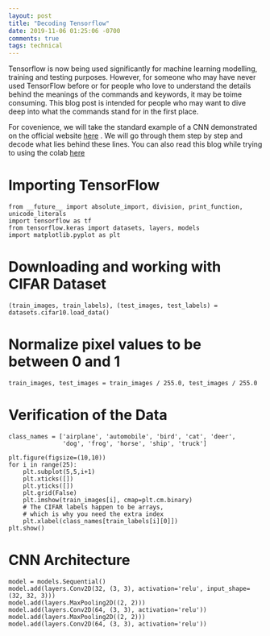 ```yaml
---
layout: post
title: "Decoding Tensorflow"
date: 2019-11-06 01:25:06 -0700
comments: true
tags: technical
---
```


Tensorflow is now being used significantly for machine learning modelling, training and testing purposes. However, for someone who may have never used TensorFlow before or for people who love to understand the details behind the meanings of the commands and keywords, it may be toime consuming. This blog post is intended for people who may want to dive deep into what the commands stand for in the first place.

For covenience, we will take the standard example of a CNN demonstrated on the official website [here]("https://www.tensorflow.org/tutorials/images/cnn") . We will go through them step by step and decode what lies behind these lines. You can also read this blog while trying to using the colab [here]( https://colab.research.google.com/github/tensorflow/docs/blob/master/site/en/tutorials/images/cnn.ipynb)

# Importing TensorFlow

```
from __future__ import absolute_import, division, print_function, unicode_literals
import tensorflow as tf
from tensorflow.keras import datasets, layers, models
import matplotlib.pyplot as plt
```

# Downloading and working with CIFAR Dataset

```
(train_images, train_labels), (test_images, test_labels) = datasets.cifar10.load_data()
```

# Normalize pixel values to be between 0 and 1
```
train_images, test_images = train_images / 255.0, test_images / 255.0
```

# Verification of the Data
```
class_names = ['airplane', 'automobile', 'bird', 'cat', 'deer',
               'dog', 'frog', 'horse', 'ship', 'truck']

plt.figure(figsize=(10,10))
for i in range(25):
    plt.subplot(5,5,i+1)
    plt.xticks([])
    plt.yticks([])
    plt.grid(False)
    plt.imshow(train_images[i], cmap=plt.cm.binary)
    # The CIFAR labels happen to be arrays, 
    # which is why you need the extra index
    plt.xlabel(class_names[train_labels[i][0]])
plt.show()
```

# CNN Architecture
```
model = models.Sequential()
model.add(layers.Conv2D(32, (3, 3), activation='relu', input_shape=(32, 32, 3)))
model.add(layers.MaxPooling2D((2, 2)))
model.add(layers.Conv2D(64, (3, 3), activation='relu'))
model.add(layers.MaxPooling2D((2, 2)))
model.add(layers.Conv2D(64, (3, 3), activation='relu'))
```
